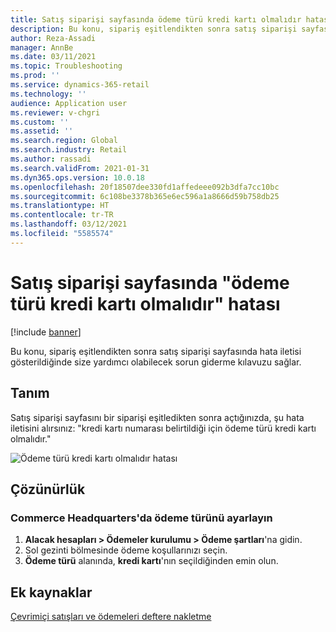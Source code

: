 ```yaml
---
title: Satış siparişi sayfasında ödeme türü kredi kartı olmalıdır hatası
description: Bu konu, sipariş eşitlendikten sonra satış siparişi sayfasında hata iletisi gösterildiğinde size yardımcı olabilecek sorun giderme kılavuzu sağlar.
author: Reza-Assadi
manager: AnnBe
ms.date: 03/11/2021
ms.topic: Troubleshooting
ms.prod: ''
ms.service: dynamics-365-retail
ms.technology: ''
audience: Application user
ms.reviewer: v-chgri
ms.custom: ''
ms.assetid: ''
ms.search.region: Global
ms.search.industry: Retail
ms.author: rassadi
ms.search.validFrom: 2021-01-31
ms.dyn365.ops.version: 10.0.18
ms.openlocfilehash: 20f18507dee330fd1affedeee092b3dfa7cc10bc
ms.sourcegitcommit: 6c108be3378b365e6ec596a1a8666d59b758db25
ms.translationtype: HT
ms.contentlocale: tr-TR
ms.lasthandoff: 03/12/2021
ms.locfileid: "5585574"
---
```

# <a name="payment-type-must-be-credit-card-error-on-the-sales-order-page"></a>Satış siparişi sayfasında "ödeme türü kredi kartı olmalıdır" hatası

[!include [banner](../../includes/banner.md)]

Bu konu, sipariş eşitlendikten sonra satış siparişi sayfasında hata iletisi gösterildiğinde size yardımcı olabilecek sorun giderme kılavuzu sağlar.

## <a name="description"></a>Tanım

Satış siparişi sayfasını bir siparişi eşitledikten sonra açtığınızda, şu hata iletisini alırsınız: "kredi kartı numarası belirtildiği için ödeme türü kredi kartı olmalıdır."

![Ödeme türü kredi kartı olmalıdır hatası](media/payment-type-must-be-credit-card.jpg)

## <a name="resolution"></a>Çözünürlük

### <a name="set-the-payment-type-in-commerce-headquarters"></a>Commerce Headquarters'da ödeme türünü ayarlayın

1. **Alacak hesapları \> Ödemeler kurulumu \> Ödeme şartları**'na gidin.
1. Sol gezinti bölmesinde ödeme koşullarınızı seçin.
1. **Ödeme türü** alanında, **kredi kartı**'nın seçildiğinden emin olun.

## <a name="additional-resources"></a>Ek kaynaklar

[Çevrimiçi satışları ve ödemeleri deftere nakletme](../tasks/posting-online-sales-payments.md)
